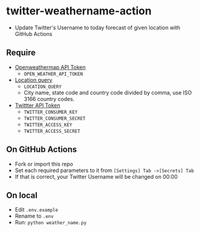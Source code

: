 # twitter-weathername-action

- Update Twitter's Username to today forecast of given location with GitHub Actions

## Require

- [Openweathermap API Token](https://openweathermap.org/appid)
  - `OPEN_WEATHER_API_TOKEN`
- [Location query](https://openweathermap.org/current#name)
  - `LOCATION_QUERY`
  - City name, state code and country code divided by comma, use ISO 3166 country codes.
- [Twittter API Token](https://developer.twitter.com/en/docs/twitter-api/getting-started/guide)
  - `TWITTER_CONSUMER_KEY`
  - `TWITTER_CONSUMER_SECRET`
  - `TWITTER_ACCESS_KEY`
  - `TWITTER_ACCESS_SECRET`

## On GitHub Actions

- Fork or import this repo
- Set each required parameters to it from `[Settings] Tab ->[Secrets] Tab`
- If that is correct, your Twitter Username will be changed on 00:00

## On local

- Edit `.env.example`
- Rename to `.env`
- Run: `python weather_name.py`
